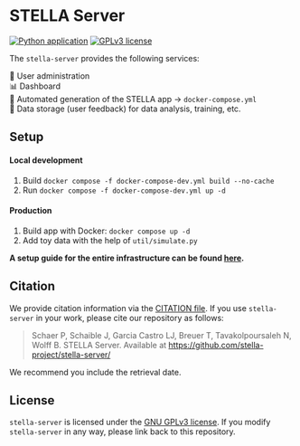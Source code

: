 # STELLA Server

[![Python application](https://github.com/stella-project/stella-server/actions/workflows/push.yml/badge.svg?branch=master)](https://github.com/stella-project/stella-server/actions/workflows/push.yml)
[![GPLv3 license](https://img.shields.io/badge/License-GPLv3-blue.svg)](http://perso.crans.org/besson/LICENSE.html)

The `stella-server` provides the following services:

:busts_in_silhouette: User administration  
:bar_chart: Dashboard  
:robot: Automated generation of the STELLA app &rarr; `docker-compose.yml`  
:floppy_disk: Data storage (user feedback) for data analysis, training, etc.

## Setup

#### Local development
1. Build `docker compose -f docker-compose-dev.yml build --no-cache`
2. Run `docker compose -f docker-compose-dev.yml up -d`

#### Production
1. Build app with Docker:  `docker compose up -d`
2. Add toy data with the help of `util/simulate.py`

**A setup guide for the entire infrastructure can be found [here](./doc/README.md).**

## Citation

We provide citation information via the [CITATION file](./CITATION.cff). If you use `stella-server` in your work, please cite our repository as follows:

> Schaer P, Schaible J, Garcia Castro LJ, Breuer T, Tavakolpoursaleh N, Wolff B. STELLA Server. Available at https://github.com/stella-project/stella-server/

We recommend you include the retrieval date.

## License

`stella-server` is licensed under the [GNU GPLv3 license](https://github.com/stella-project/stella-server/blob/master/LICENSE). If you modify `stella-server` in any way, please link back to this repository.

